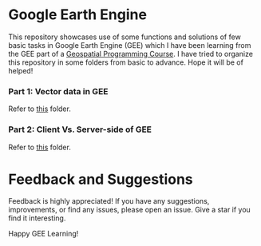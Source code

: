 # Google Earth Engine
This repository showcases use of some functions and solutions of few basic tasks in Google Earth Engine (GEE) which I have been learning from the GEE part of a [Geospatial Programming Course](https://ramiz-moktader.github.io/geospatial-programming-course/). I have tried to organize this repository in some folders from basic to advance. Hope it will be of helped!
### Part 1: Vector data in GEE
Refer to [this](https://github.com/Israt-Jahan-Shonom/Google_Earth_Engine/tree/main/Vector%20data%20in%20GEE) folder.
### Part 2: Client Vs. Server-side of GEE
Refer to [this](https://github.com/Israt-Jahan-Shonom/Google_Earth_Engine/tree/main/Client%20Vs.%20Server) folder.

# Feedback and Suggestions
Feedback is highly appreciated! If you have any suggestions, improvements, or find any issues, please open an issue. Give a star if you find it interesting.

Happy GEE Learning!
